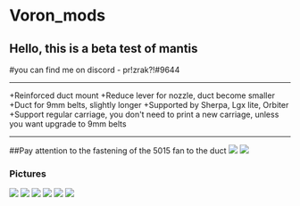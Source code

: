 # Voron_mods
## Hello, this is a beta test of mantis
#you can find me on discord - pr!zrak?!#9644

____

+Reinforced duct mount
+Reduce lever for nozzle, duct become smaller
+Duct for 9mm belts, slightly longer
+Supported by Sherpa, Lgx lite, Orbiter
+Support regular carriage, you don't need to print a new carriage, unless you want upgrade to 9mm belts

____

##Pay attention to the fastening of the 5015 fan to the duct
![](https://github.com/MRX8024/Voron_mods/tree/main/Mantis/Pictures/Duct.jpg)
![](https://github.com/MRX8024/Voron_mods/tree/main/Mantis/Pictures/Duct1.jpg)

### Pictures
![](https://github.com/MRX8024/Voron_mods/tree/main/Mantis/Pictures/Parts.jpg)
![](https://github.com/MRX8024/Voron_mods/tree/main/Mantis/Pictures/Front.jpg)
![](https://github.com/MRX8024/Voron_mods/tree/main/Mantis/Pictures/Top.jpg)
![](https://github.com/MRX8024/Voron_mods/tree/main/Mantis/Pictures/Right.jpg)
![](https://github.com/MRX8024/Voron_mods/tree/main/Mantis/Pictures/Left.jpg)
![](https://github.com/MRX8024/Voron_mods/tree/main/Mantis/Pictures/Back.jpg)



